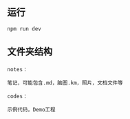 ## 运行
```
npm run dev
```

## 文件夹结构
`notes：` 
```
笔记，可能包含.md，脑图.km，照片，文档文件等
```
`codes：` 
```
示例代码，Demo工程
```